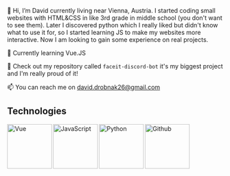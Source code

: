 👋 Hi, I’m David currently living near Vienna, Austria. I started coding small websites with HTML&CSS in like 3rd grade in middle school (you don't want to see them).
Later I discovered python which I really liked but didn't know what to use it for, so I started learning JS to make my websites more interactive. Now I am looking to gain some experience on real projects.

🌱 Currently learning Vue.JS

👀 Check out my repository called ```faceit-discord-bot``` it's my biggest project and I'm really proud of it!

📫 You can reach me on david.drobnak26@gmail.com

## Technologies
<img align="left" alt="Vue" width="104px" src="https://img.shields.io/badge/Vue.JS-4FC08D?logo=vue.js&logoColor=white&style=for-the-badge" />
<img align="left" alt="JavaScript" width="104px" src="https://img.shields.io/badge/JavaScript-F7DF1E?logo=javascript&logoColor=black&style=for-the-badge" />
<img align="left" alt="Python" width="104px" src="https://img.shields.io/badge/Python-3776AB?logo=python&logoColor=white&style=for-the-badge" />
<img align="left" alt="Github" width="104px" src="https://img.shields.io/badge/Github-181717?logo=github&logoColor=white&style=for-the-badge" />

<!---
DavidDrob/DavidDrob is a ✨ special ✨ repository because its `README.md` (this file) appears on your GitHub profile.
You can click the Preview link to take a look at your changes.
--->
